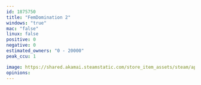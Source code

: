 ```yaml
---
id: 1875750
title: "FemDomination 2"
windows: "true"
mac: "false"
linux: false
positive: 0
negative: 0
estimated_owners: "0 - 20000"
peak_ccu: 1

image: https://shared.akamai.steamstatic.com/store_item_assets/steam/apps/1875750/header.jpg?t=1644789680
opinions:
---
```

